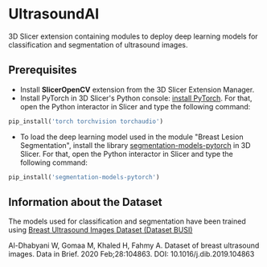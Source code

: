 # UltrasoundAI
3D Slicer extension containing modules to deploy deep learning models for classification and segmentation of ultrasound images.

## Prerequisites
* Install **SlicerOpenCV** extension from the 3D Slicer Extension Manager.
* Install PyTorch in 3D Slicer's Python console: [install PyTorch](https://pytorch.org/). 
For that, open the Python interactor in Slicer and type the following command:</br>
```python
pip_install('torch torchvision torchaudio')
```
* To load the deep learning model used in the module "Breast Lesion Segmentation", install the library [segmentation-models-pytorch](https://github.com/qubvel/segmentation_models.pytorch) in 3D Slicer.
For that, open the Python interactor in Slicer and type the following command:</br>

```python
pip_install('segmentation-models-pytorch')
```

## Information about the Dataset
The models used for classification and segmentation have been trained using [Breast Ultrasound Images Dataset (Dataset BUSI)](https://www.sciencedirect.com/science/article/pii/S2352340919312181)</br>

Al-Dhabyani W, Gomaa M, Khaled H, Fahmy A. Dataset of breast ultrasound images. Data in Brief. 2020 Feb;28:104863. DOI: 10.1016/j.dib.2019.104863

